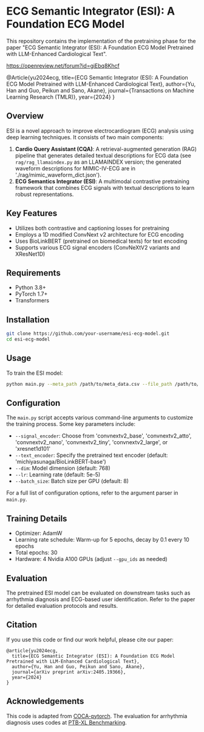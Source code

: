 # ECG Semantic Integrator (ESI): A Foundation ECG Model

This repository contains the implementation of the pretraining phase for the paper "ECG Semantic Integrator (ESI): A Foundation ECG Model Pretrained with LLM-Enhanced Cardiological Text".

https://openreview.net/forum?id=giEbq8Khcf

@Article{yu2024ecg,
  title={ECG Semantic Integrator (ESI): A Foundation ECG Model Pretrained with LLM-Enhanced Cardiological Text},
  author={Yu, Han and Guo, Peikun and Sano, Akane},
  journal={Transactions on Machine Learning Research (TMLR)},
  year={2024}
}


## Overview

ESI is a novel approach to improve electrocardiogram (ECG) analysis using deep learning techniques. It consists of two main components:

1. **Cardio Query Assistant (CQA)**: A retrieval-augmented generation (RAG) pipeline that generates detailed textual descriptions for ECG data (see `rag/rag_llamaindex.py` as an LLAMAINDEX version; the generated waveform descriptions for MIMIC-IV-ECG are in './rag/mimic_waveform_dict.json').
2. **ECG Semantics Integrator (ESI)**: A multimodal contrastive pretraining framework that combines ECG signals with textual descriptions to learn robust representations.

## Key Features

- Utilizes both contrastive and captioning losses for pretraining
- Employs a 1D modified ConvNext v2 architecture for ECG encoding
- Uses BioLinkBERT (pretrained on biomedical texts) for text encoding
- Supports various ECG signal encoders (ConvNeXtV2 variants and XResNet1D)

## Requirements

- Python 3.8+
- PyTorch 1.7+
- Transformers

## Installation

```bash
git clone https://github.com/your-username/esi-ecg-model.git
cd esi-ecg-model
```

## Usage

To train the ESI model:

```bash
python main.py --meta_path /path/to/meta_data.csv --file_path /path/to/ecg/files --batch_size 48 --epochs 50 --signal_encoder convnextv2_base --text_encoder michiyasunaga/BioLinkBERT-base
```

## Configuration

The `main.py` script accepts various command-line arguments to customize the training process. Some key parameters include:

- `--signal_encoder`: Choose from 'convnextv2_base', 'convnextv2_atto', 'convnextv2_nano', 'convnextv2_tiny', 'convnextv2_large', or 'xresnet1d101'
- `--text_encoder`: Specify the pretrained text encoder (default: 'michiyasunaga/BioLinkBERT-base')
- `--dim`: Model dimension (default: 768)
- `--lr`: Learning rate (default: 5e-5)
- `--batch_size`: Batch size per GPU (default: 8)

For a full list of configuration options, refer to the argument parser in `main.py`.

## Training Details

- Optimizer: AdamW
- Learning rate schedule: Warm-up for 5 epochs, decay by 0.1 every 10 epochs
- Total epochs: 30
- Hardware: 4 Nvidia A100 GPUs (adjust `--gpu_ids` as needed)

## Evaluation

The pretrained ESI model can be evaluated on downstream tasks such as arrhythmia diagnosis and ECG-based user identification. Refer to the paper for detailed evaluation protocols and results.

## Citation

If you use this code or find our work helpful, please cite our paper:

```
@article{yu2024ecg,
  title={ECG Semantic Integrator (ESI): A Foundation ECG Model Pretrained with LLM-Enhanced Cardiological Text},
  author={Yu, Han and Guo, Peikun and Sano, Akane},
  journal={arXiv preprint arXiv:2405.19366},
  year={2024}
}
```

## Acknowledgements
This code is adapted from [COCA-pytorch](https://github.com/lucidrains/coca-pytorch).
The evaluation for arrhythmia diagnosis uses codes at [PTB-XL Benchmarking](https://github.com/helme/ecg_ptbxl_benchmarking).
